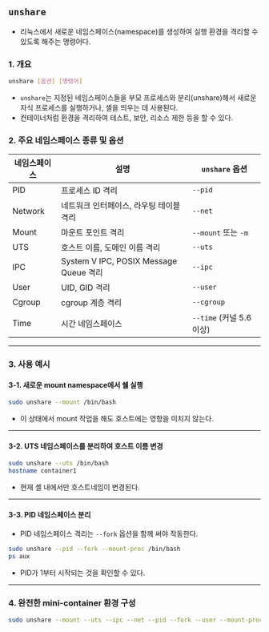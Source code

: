 
## `unshare`
- 리눅스에서 새로운 네임스페이스(namespace)를 생성하여 실행 환경을 격리할 수 있도록 해주는 명령어다.

### 1. 개요

```bash
unshare [옵션] [명령어]
```
- `unshare`는 지정된 네임스페이스들을 부모 프로세스와 분리(unshare)해서
  새로운 자식 프로세스를 실행하거나, 셸을 띄우는 데 사용된다.
- 컨테이너처럼 환경을 격리하여 테스트, 보안, 리소스 제한 등을 할 수 있다.

###  2. 주요 네임스페이스 종류 및 옵션

| 네임스페이스  | 설명                                   | `unshare` 옵션         |
| ------- | ------------------------------------ | -------------------- |
| PID     | 프로세스 ID 격리                           | `--pid`              |
| Network | 네트워크 인터페이스, 라우팅 테이블 격리               | `--net`              |
| Mount   | 마운트 포인트 격리                           | `--mount` 또는 `-m`    |
| UTS     | 호스트 이름, 도메인 이름 격리                    | `--uts`              |
| IPC     | System V IPC, POSIX Message Queue 격리 | `--ipc`              |
| User    | UID, GID 격리                          | `--user`             |
| Cgroup  | cgroup 계층 격리                         | `--cgroup`           |
| Time    | 시간 네임스페이스                            | `--time` (커널 5.6 이상) |

---

### 3. 사용 예시

#### 3-1. 새로운 mount namespace에서 쉘 실행

```bash
sudo unshare --mount /bin/bash
```
- 이 상태에서 mount 작업을 해도 호스트에는 영향을 미치지 않는다.

---

#### 3-2. UTS 네임스페이스를 분리하여 호스트 이름 변경

```bash
sudo unshare --uts /bin/bash
hostname container1
```
- 현재 셸 내에서만 호스트네임이 변경된다.

---

#### 3-3. PID 네임스페이스 분리
- PID 네임스페이스 격리는 `--fork` 옵션을 함께 써야 작동한다.

```bash
sudo unshare --pid --fork --mount-proc /bin/bash
ps aux
```
- PID가 1부터 시작되는 것을 확인할 수 있다.


---

### 4. 완전한 mini-container 환경 구성

```bash
sudo unshare --mount --uts --ipc --net --pid --fork --user --mount-proc /bin/bash
```





